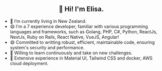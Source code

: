 <h2 align="center">👋 Hi! I'm Elisa. </h2>

- 🔭 I’m currently living in New Zealand.
- 😄 I'm a 7 experience developer, familiar with various programming languages and frameworks, such as Golang, PHP, C#, Python, ReactJs, NextJs, Ruby on Rails, React Native, VueJS, Angular!
- 😄 Committed to writting robust, efficient, maintainable code, ensuring system's security and performance.
- 🌱 Willing to learn continuously and take on new challenges.
-  🔭 Extensive experience in Material UI, Tailwind CSS and docker, AWS cloud deployment.

<!--
**elisa-lok/elisa-lok** is a ✨ _special_ ✨ repository because its `README.md` (this file) appears on your GitHub profile.

Here are some ideas to get you started:

- 🔭 I’m currently working on ...
- 🌱 I’m currently learning ...
- 👯 I’m looking to collaborate on ...
- 🤔 I’m looking for help with ...
- 💬 Ask me about ...
- 📫 How to reach me: ...
- 😄 Pronouns: ...
- ⚡ Fun fact: ...
-->
